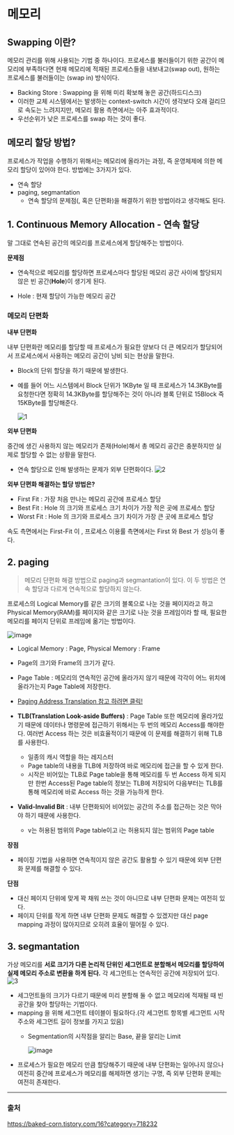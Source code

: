 # 메모리

## Swapping 이란?
메모리 관리를 위해 사용되는 기법 중 하나이다. 프로세스를 불러들이기 위한 공간이 메모리에 부족하다면 현재 메모리에 적재된 프로세스들을 내보내고(swap out), 원하는 프로세스를 불러들이는 (swap in) 방식이다.
- Backing Store : Swapping 을 위해 미리 확보해 놓은 공간(하드디스크)
- 이러한 교체 시스템에서는 발생하는 context-switch 시간이 생각보다 오래 걸리므로 속도는 느려지지만, 메모리 활용 측면에서는 아주 효과적이다.
- 우선순위가 낮은 프로세스를 swap 하는 것이 좋다.

## 메모리 할당 방법?
프로세스가 작업을 수행하기 위해서는 메모리에 올라가는 과정, 즉 운영체제에 의한 메모리 할당이 있어야 한다. 방법에는 3가지가 있다.
+ 연속 할당
+ paging, segmantation
    + 연속 할당의 문제점(, 혹은 단편화)을 해결하기 위한 방법이라고 생각해도 된다.

## 1. Continuous Memory Allocation - 연속 할당
말 그대로 연속된 공간의 메모리를 프로세스에게 할당해주는 방법이다.

**문제점**
+ 연속적으로 메모리를 할당하면 프로세스마다 할당된 메모리 공간 사이에 할당되지 않은 빈 공간(**Hole**)이 생기게 된다.
- Hole : 현재 할당이 가능한 메모리 공간

### 메모리 단편화
**내부 단편화**

내부 단편화란 메모리를 할당할 때 프로세스가 필요한 양보다 더 큰 메모리가 할당되어서 프로세스에서 사용하는 메모리 공간이 낭비 되는 현상을 말한다.

+ Block의 단위 할당을 하기 때문에 발생한다.
+ 예를 들어 어느 시스템에서 Block 단위가 1KByte 일 때 프로세스가 14.3KByte를 요청한다면 정확히 14.3KByte를 할당해주는 것이 아니라 블록 단위로 15Block 즉 15KByte를 할당해준다.

    ![1](https://user-images.githubusercontent.com/33089715/117926418-b4071880-b333-11eb-99c3-83ad03ef93a3.png)

**외부 단편화**

중간에 생긴 사용하지 않는 메모리가 존재(Hole)해서 총 메모리 공간은 충분하지만 실제로 할당할 수 없는 상황을 말한다.

+ 연속 할당으로 인해 발생하는 문제가 외부 단편화이다.
    ![2](https://user-images.githubusercontent.com/33089715/117926427-b5d0dc00-b333-11eb-92aa-29012600d1e7.png)

**외부 단편화 해결하는 할당 방법은?**
- First Fit : 가장 처음 만나는 메모리 공간에 프로세스 할당
- Best Fit : Hole 의 크기와 프로세스 크기 차이가 가장 적은 곳에 프로세스 할당
- Worst Fit : Hole 의 크기와 프로세스 크기 차이가 가장 큰 곳에 프로세스 할당

속도 측면에서는 First-Fit 이 , 프로세스 이용률 측면에서는 First 와  Best 가 성능이 좋다.

## 2. paging
> 메모리 단편화 해결 방법으로 paging과 segmantation이 있다. 이 두 방법은 연속 할당과 다르게 연속적으로 할당하지 않는다.

프로세스의 Logical Memory를 같은 크기의 블록으로 나눈 것을 페이지라고 하고 Physical Memory(RAM)를 페이지와 같은 크기로 나눈 것을 프레임이라 할 때, 필요한 메모리를 페이지 단위로 프레임에 옮기는 방법이다.

![image](https://user-images.githubusercontent.com/33089715/117928316-59bb8700-b336-11eb-8bdf-1de47030f4c8.png)

+ Logical Memory : Page, Physical Memory : Frame
+ Page의 크기와 Frame의 크기가 같다.
+ Page Table : 메모리의 연속적인 공간에 올라가지 않기 때문에 각각이 어느 위치에 올라가는지 Page Table에 저장한다. 
+ [Paging Address Translation 참고 하려면 클릭!](https://baked-corn.tistory.com/16?category=718232)

+ **TLB(Translation Look-aside Buffers)** : Page Table 또한 메모리에 올라가있기 때문에 데이터나 명령문에 접근하기 위해서는 두 번의 메모리 Access를 해야한다. 여러번 Access 하는 것은 비효율적이기 때문에 이 문제를 해결하기 위해 TLB를 사용한다.
    + 일종의 캐시 역할을 하는 레지스터
    + Page table의 내용을 TLB에 저장하여 바로 메모리에 접근을 할 수 있게 한다.
    + 시작은 비어있는 TLB로 Page table을 통해 메모리를 두 번 Access 하게 되지만 한번 Access된 Page table의 정보는 TLB에 저장되어 다음부터는 TLB를 통해 메모리에 바로 Access 하는 것을 가능하게 한다.

+ **Valid-Invalid Bit** : 내부 단편화되어 비어있는 공간의 주소를 접근하는 것은 막아야 하기 때문에 사용한다.
    + v는 허용된 범위의 Page table이고 i는 허용되지 않는 범위의 Page table

**장점**

- 페이징 기법을 사용하면 연속적이지 않은 공간도 활용할 수 있기 때문에 외부 단편화 문제를 해결할 수 있다.

**단점**

- 대신 페이지 단위에 맞게 꽉 채워 쓰는 것이 아니므로 내부 단편화 문제는 여전히 있다.
- 페이지 단위를 작게 하면 내부 단편화 문제도 해결할 수 있겠지만 대신 page mapping 과정이 많아지므로 오히려 효율이 떨어질 수 있다.


## 3. segmantation

가상 메모리를 **서로 크기가 다른 논리적 단위인 세그먼트로 분할해서 메모리를 할당하여 실제 메모리 주소로 변환을 하게 된다.** 각 세그먼트는 연속적인 공간에 저장되어 있다.
![3](https://user-images.githubusercontent.com/33089715/117929576-ef0b4b00-b337-11eb-94d9-3e1d608bb4cb.png)


- 세그먼트들의 크기가 다르기 때문에 미리 분할해 둘 수 없고 메모리에 적재될 때 빈 공간을 찾아 할당하는 기법이다.
- mapping 을 위해 세그먼트 테이블이 필요하다.(각 세그먼트 항목별 세그먼트 시작 주소와 세그먼트 길이 정보를 가지고 있음)
    - Segmentation의 시작점을 알리는 Base, 끝을 알리는 Limit

        ![image](https://user-images.githubusercontent.com/33089715/117929583-f2063b80-b337-11eb-8e9f-b42551cddd89.png)
- 프로세스가 필요한 메모리 만큼 할당해주기 때문에 내부 단편화는 일어나지 않으나 여전히 중간에 프로세스가 메모리를 해제하면 생기는 구명, 즉 외부 단편화 문제는 여전히 존재한다.



---
### 출처
https://baked-corn.tistory.com/16?category=718232